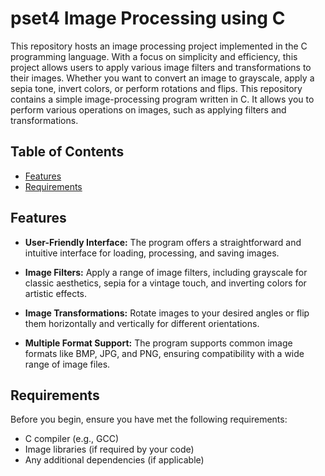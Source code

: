# pset4 Image Processing using C

This repository hosts an image processing project implemented in the C programming language. With a focus on simplicity and efficiency, this project allows users to apply various image filters and transformations to their images. Whether you want to convert an image to grayscale, apply a sepia tone, invert colors, or perform rotations and flips.
This repository contains a simple image-processing program written in C. It allows you to perform various operations on images, such as applying filters and transformations.

## Table of Contents
- [Features](#features)
- [Requirements](#requirements)


## Features

- **User-Friendly Interface:** The program offers a straightforward and intuitive interface for loading, processing, and saving images.

- **Image Filters:** Apply a range of image filters, including grayscale for classic aesthetics, sepia for a vintage touch, and inverting colors for artistic effects.

- **Image Transformations:** Rotate images to your desired angles or flip them horizontally and vertically for different orientations.

- **Multiple Format Support:** The program supports common image formats like BMP, JPG, and PNG, ensuring compatibility with a wide range of image files.

## Requirements

Before you begin, ensure you have met the following requirements:

- C compiler (e.g., GCC)
- Image libraries (if required by your code)
- Any additional dependencies (if applicable)


